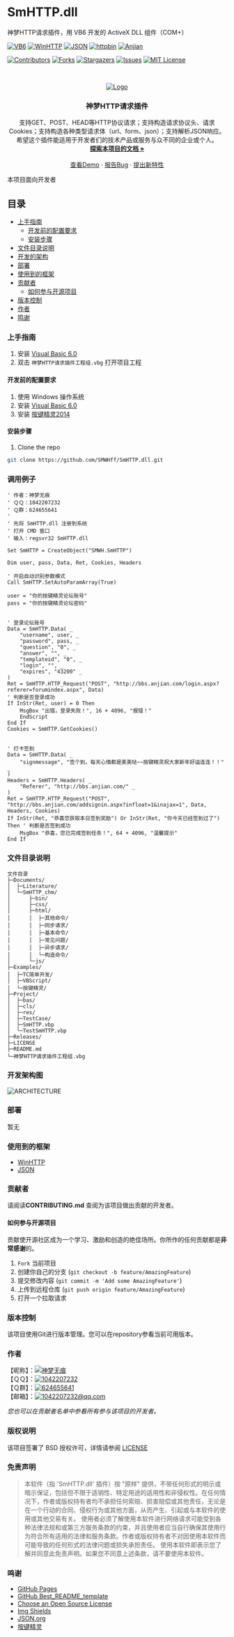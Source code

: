 # SmHTTP.dll

神梦HTTP请求插件，用 VB6 开发的 ActiveX DLL 组件（COM+）

<!-- PROJECT SHIELDS -->
[![VB6][VB6-shield]][VB6-url]
[![WinHTTP][WinHTTP-shield]][WinHTTP-url]
[![JSON][JSON-shield]][JSON-url]
[![httpbin][httpbin-shield]][httpbin-url]
[![Anjian][anjian-shield]][anjian-url]

[![Contributors][contributors-shield]][contributors-url]
[![Forks][forks-shield]][forks-url]
[![Stargazers][stars-shield]][stars-url]
[![Issues][issues-shield]][issues-url]
[![MIT License][license-shield]][license-url]

<!-- PROJECT LOGO -->
<br />

<p align="center">
  <a href="https://github.com/SMWHff/SmHTTP.dll/">
    <img src="logo.png" alt="Logo">
  </a>

  <h3 align="center">神梦HTTP请求插件</h3>
  <p align="center">
  支持GET、POST、HEAD等HTTP协议请求；支持构造请求协议头、请求Cookies；支持构造各种类型请求体（url、form、json）；支持解析JSON响应。希望这个插件能适用于开发者们的技术产品或服务与众不同的企业或个人。
    <br />
    <a href="https://github.com/SMWHff/SmHTTP.dll/Documents/SmHTTP.html"><strong>探索本项目的文档 »</strong></a>
    <br />
    <br />
    <a href="https://github.com/SMWHff/SmHTTP.dll/Examples">查看Demo</a>
    ·
    <a href="https://github.com/SMWHff/SmHTTP.dll/issues">报告Bug</a>
    ·
    <a href="https://github.com/SMWHff/SmHTTP.dll/issues">提出新特性</a>
  </p>
</p>


 本项目面向开发者
 
## 目录
- [上手指南](#上手指南)
  - [开发前的配置要求](#开发前的配置要求)
  - [安装步骤](#安装步骤)
- [文件目录说明](#文件目录说明)
- [开发的架构](#开发的架构)
- [部署](#部署)
- [使用到的框架](#使用到的框架)
- [贡献者](#贡献者)
  - [如何参与开源项目](#如何参与开源项目)
- [版本控制](#版本控制)
- [作者](#作者)
- [鸣谢](#鸣谢)

### 上手指南
1. 安装 <a href="https://pc.qq.com/detail/19/detail_91139.html" target="_blank">Visual Basic 6.0</a>
2. 双击 `神梦HTTP请求插件工程组.vbg` 打开项目工程


#### 开发前的配置要求
1. 使用 Windows 操作系统
2. 安装 <a href="https://pc.qq.com/detail/19/detail_91139.html" target="_blank">Visual Basic 6.0</a>
3. 安装 <a href="http://www.anjian.com/" target="_blank">按键精灵2014</a>


#### **安装步骤**
1. Clone the repo
```sh
git clone https://github.com/SMWHff/SmHTTP.dll.git
```

### 调用例子
```
' 作者：神梦无痕
' ＱＱ：1042207232
' Ｑ群：624655641
'
' 先将 SmHTTP.dll 注册到系统
' 打开 CMD 窗口
' 输入：regsvr32 SmHTTP.dll

Set SmHTTP = CreateObject("SMWH.SmHTTP")

Dim user, pass, Data, Ret, Cookies, Headers

' 开启自动识别参数模式
Call SmHTTP.SetAutoParamArray(True)

user = "你的按键精灵论坛账号"
pass = "你的按键精灵论坛密码"


' 登录论坛账号
Data = SmHTTP.Data( _
    "username", user, _
    "password", pass, _
    "question", "0", _
    "answer", "", _
    "templateid", "0", _
    "login", "", _
    "expires", "43200" _
)
Ret = SmHTTP.HTTP_Request("POST", "http://bbs.anjian.com/login.aspx?referer=forumindex.aspx", Data)
' 判断是否登录成功
If InStr(Ret, user) = 0 Then  
    MsgBox "出错，登录失败！", 16 + 4096, "报错！"
    EndScript
End If
Cookies = SmHTTP.GetCookies()


' 打卡签到
Data = SmHTTP.Data( _
    "signmessage", "签个到，每天心情都是美美哒~~按键精灵祝大家新年好运连连！！" _
)
Headers = SmHTTP.Headers( _
    "Referer", "http://bbs.anjian.com/" _
)
Ret = SmHTTP.HTTP_Request("POST", "http://bbs.anjian.com/addsignin.aspx?infloat=1&inajax=1", Data, Headers, Cookies)
If InStr(Ret, "恭喜您获取本日签到奖励") Or InStr(Ret, "你今天已经签到过了") Then ' 判断是否签到成功
    MsgBox "恭喜，您已完成签到任务！", 64 + 4096, "温馨提示"
End If
```


### 文件目录说明
```
文件目录
├─Documents/
│  ├─Literature/
│  └─SmHTTP_chm/
│      ├─bin/
│      ├─css/
│      ├─html/
│      │  ├─其他命令/
│      │  ├─同步请求/
│      │  ├─基本命令/
│      │  ├─常见问题/
│      │  ├─异步请求/
│      │  └─构造命令/
│      └─js/
├─Examples/
│  ├─TC简单开发/
│  ├─VBScript/
│  └─按键精灵/
├─Project/
│  ├─bas/
│  ├─cls/
│  ├─res/
│  ├─TestCase/
│  ├─SmHTTP.vbp
│  └─TestSmHTTP.vbp
├─Releases/
├─LICENSE
├─README.md
└─神梦HTTP请求插件工程组.vbg
```


### 开发架构图
![ARCHITECTURE](ARCHITECTURE.png)


### 部署
暂无


### 使用到的框架
- <a href="https://learn.microsoft.com/zh-cn/windows/win32/winhttp/using-winhttp">WinHTTP</a>
- <a href="https://www.json.org/json-zh.html">JSON</a>


### 贡献者
请阅读**CONTRIBUTING.md** 查阅为该项目做出贡献的开发者。


#### 如何参与开源项目
贡献使开源社区成为一个学习、激励和创造的绝佳场所。你所作的任何贡献都是**非常感谢**的。
1. `Fork` 当前项目
2. 创建你自己的分支 (`git checkout -b feature/AmazingFeature`)
3. 提交修改内容 (`git commit -m 'Add some AmazingFeature'`)
4. 上传到远程仓库 (`git push origin feature/AmazingFeature`)
5. 打开一个拉取请求



### 版本控制
该项目使用Git进行版本管理。您可以在repository参看当前可用版本。


### 作者
【昵称】：[![神梦无痕][SMWHff-shield]][SMWHff-url]</br>
【ＱＱ】：[![1042207232][QQ-shield]][QQ-url]</br>
【Ｑ群】：[![624655641][QQun-shield]][QQun-url]</br>
【邮箱】：[![1042207232@qq.com][QEmail-shield]][QEmail-url]</br>

*您也可以在贡献者名单中参看所有参与该项目的开发者。*



### 版权说明
该项目签署了 BSD 授权许可，详情请参阅 [LICENSE](https://github.com/SMWHff/SmHTTP.dll/blob/master/LICENSE)


### 免责声明
> 本软件（指 'SmHTTP.dll' 插件）按 "原样" 提供，不带任何形式的明示或暗示保证，包括但不限于适销性、特定用途的适用性和非侵权性。在任何情况下，作者或版权持有者均不承担任何索赔、损害赔偿或其他责任，无论是在一个行动的合同、侵权行为或其他方面，从而产生、引起或与本软件的使用或其他交易有关。
> 使用者必须了解使用本软件进行网络请求可能受到各种法律法规和或第三方服务条款的约束，并且使用者应当自行确保其使用行为符合所有适用的法律和服务条款。作者或版权持有者不对因使用本软件而可能导致的任何形式的法律问题或损失承担责任。
> 使用本软件即表示您了解并同意此免责声明。如果您不同意上述条款，请不要使用本软件。


### 鸣谢
- [GitHub Pages](https://pages.github.com)
- [GitHub Best_README_template](https://github.com/shaojintian/Best_README_template)
- [Choose an Open Source License](https://choosealicense.com)
- [Img Shields](https://shields.io)
- [JSON.org](https://www.json.org/)
- [按键精灵](https://www.anjian.com/)



<!-- links -->
[your-project-path]:SMWHff/SmHTTP.dll
[contributors-shield]: https://img.shields.io/github/contributors/SMWHff/SmHTTP.dll.svg?style=flat-square
[contributors-url]: https://github.com/SMWHff/SmHTTP.dll/graphs/contributors
[forks-shield]: https://img.shields.io/github/forks/SMWHff/SmHTTP.dll.svg?style=flat-square
[forks-url]: https://github.com/SMWHff/SmHTTP.dll/network/members
[stars-shield]: https://img.shields.io/github/stars/SMWHff/SmHTTP.dll.svg?style=flat-square
[stars-url]: https://github.com/SMWHff/SmHTTP.dll/stargazers
[issues-shield]: https://img.shields.io/github/issues/SMWHff/SmHTTP.dll.svg?style=flat-square
[issues-url]: https://img.shields.io/github/issues/SMWHff/SmHTTP.dll.svg
[license-shield]: https://img.shields.io/github/license/SMWHff/SmHTTP.dll.svg?style=flat-square
[license-url]: https://github.com/SMWHff/SmHTTP.dll/blob/master/LICENSE.txt
[linkedin-shield]: https://img.shields.io/badge/-LinkedIn-black.svg?style=flat-square&logo=linkedin&colorB=555
[linkedin-url]: https://linkedin.com/in/SMWHff
[Win-shield]: https://img.shields.io/badge/OS-Windows-blue
[VB6-shield]: https://img.shields.io/badge/Visual%20Basic-6.0-blue?labelColor=512BD4
[VB6-url]: https://pc.qq.com/detail/19/detail_91139.html
[anjian-shield]: https://img.shields.io/badge/%E6%8C%89%E9%94%AE%E7%B2%BE%E7%81%B5-2014-white?logoColor=24ab5e&labelColor=24ab5e
[anjian-url]: http://www.anjian.com/
[WinHTTP-shield]: https://img.shields.io/badge/WinHTTP-5.1-blue
[WinHTTP-url]: https://learn.microsoft.com/zh-cn/windows/win32/winhttp/using-winhttp
[JSON-shield]: https://img.shields.io/badge/JSON-2009.4-blue
[JSON-url]: http://www.ediy.co.nz/vbjson-json-parser-library-in-vb6-xidc55680.html
[httpbin-shield]: https://img.shields.io/badge/httpbin.org-0.9.2-blue
[httpbin-url]: https://httpbin.org/
[SMWHff-shield]: https://img.shields.io/badge/%E6%98%B5%E7%A7%B0-%E7%A5%9E%E6%A2%A6%E6%97%A0%E7%97%95-8A2BE2
[SMWHff-url]: https://smwhff.com
[QQ-shield]: https://img.shields.io/badge/QQ-1042207232-blue?logo=tencentqq&logoColor=EB1923
[QQ-url]: http://wpa.qq.com/msgrd?v=3&uin=1042207232&site=qq&menu=yes
[QQun-shield]: https://img.shields.io/badge/Q%E7%BE%A4-624655641-blue?logo=tencentqq&logoColor=4DC9FC
[QQun-url]: https://qm.qq.com/cgi-bin/qm/qr?k=gIac3vFLxvho5YxrAmA1gZwsbMZ_xKky&jump_from=webapi&authKey=vSW162lX1N9zVYQOKNtGHdV//ZPZsRSb7TyRMktB0V4ofuy3LiuAwEFsRf8P7RXS
[QEmail-shield]: https://img.shields.io/badge/Email-1042207232%40qq.com-blue?logo=gmail&logoColor=white
[QEmail-url]: http://mail.qq.com/cgi-bin/qm_share?t=qm_mailme&email=0uPi5uDg4uXg4eCSo6P8sb2-